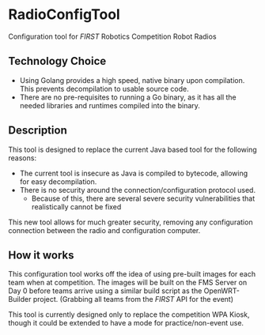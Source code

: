# RadioConfigTool
Configuration tool for _FIRST_ Robotics Competition Robot Radios

## Technology Choice
- Using Golang provides a high speed, native binary upon compilation. This prevents decompilation to usable
source code.
- There are no pre-requisites to running a Go binary, as it has all the needed libraries and runtimes compiled
into the binary.


## Description
This tool is designed to replace the current Java based tool for the following reasons:

- The current tool is insecure as Java is compiled to bytecode, allowing for easy decompilation.
- There is no security around the connection/configuration protocol used.
  * Because of this, there are several severe security vulnerabilities that realistically cannot be fixed

This new tool allows for much greater security, removing any configuration connection between
the radio and configuration computer.

## How it works
This configuration tool works off the idea of using pre-built images for each team when at competition.
The images will be built on the FMS Server on Day 0 before teams arrive using a similar build script as
the OpenWRT-Builder project. (Grabbing all teams from the _FIRST_ API for the event)

This tool is currently designed only to replace the competition WPA Kiosk, though it could be extended to have
a mode for practice/non-event use.
